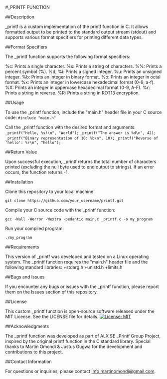 #_PRINTF FUNCTION

##Description

_printf is a custom implementation of the printf function in C. It allows formatted output to be printed to the standard output stream (stdout) and supports various format specifiers for printing different data types.

##Format Specifiers

The _printf function supports the following format specifiers:

%c: Prints a single character.
%s: Prints a string of characters.
%%: Prints a percent symbol (%).
%d, %i: Prints a signed integer.
%u: Prints an unsigned integer.
%b: Prints an integer in binary format.
%o: Prints an integer in octal format.
%x: Prints an integer in lowercase hexadecimal format (0-9, a-f).
%X: Prints an integer in uppercase hexadecimal format (0-9, A-F).
%r: Prints a string in reverse.
%R: Prints a string in ROT13 encryption.

##Usage

To use the _printf function, include the "main.h" header file in your C source code:
```#include "main.h"```

Call the _printf function with the desired format and arguments:
```_printf("Hello, %s!\n", "World");```
```_printf("The answer is %d\n", 42);```
```_printf("Binary representation of 10: %b\n", 10);```
```_printf("Reverse of 'hello': %r\n", "hello");```

##Return Value

Upon successful execution, _printf returns the total number of characters printed (excluding the null byte used to end output to strings). If an error occurs, the function returns -1.

##Installation

Clone this repository to your local machine

```git clone https://github.com/your_username/printf.git```

Compile your C source code with the _printf function:

```gcc -Wall -Werror -Wextra -pedantic main.c _printf.c -o my_program```

Run your compiled program:

```./my_program```

##Requirements

This version of _printf was developed and tested on a Linux operating system.
The _printf function requires the "main.h" header file and the following standard libraries:
+stdarg.h
+unistd.h
+limits.h

##Bugs and Issues

If you encounter any bugs or issues with the _printf function, please report them on the Issues section of this repository.

##License

This custom _printf function is open-source software released under the MIT License. See the LICENSE file for details.
[![License: MIT](https://img.shields.io/badge/License-MIT-yellow.svg)](https://opensource.org/licenses/MIT)

##Acknowledgments

The _printf function was developed as part of ALX SE _Printf Group Project, inspired by the original printf function in the C standard library. Special thanks to Martin Omondi & Justus Gugwa for the development and contributions to this project.

##Contact Information

For questions or inquiries, please contact info.martinomondi@gmail.com.

